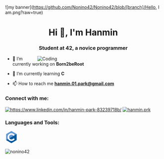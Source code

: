 ![my banner](https://github.com/Nonino42/Nonino42/blob/[branch]/Hello, I am.png?raw=true)
<h1 align="center">Hi 👋, I'm Hanmin</h1>
<h3 align="center">Student at 42, a novice programmer</h3>
<img align="right" alt="Coding" width="400" src="https://media.tenor.com/cX92mi1p-NYAAAAd/coding-anime.gif">

- 🔭 I’m currently working on **Born2beRoot**

- 🌱 I’m currently learning **C**

- 📫 How to reach me **hanmin.01.park@gmail.com**

<h3 align="left">Connect with me:</h3>
<p align="left">
<a href="https://fr.linkedin.com/in/hanmin-park-83239718b/en?trk=people-guest_people_search-card" target="blank"><img align="center" src="https://raw.githubusercontent.com/rahuldkjain/github-profile-readme-generator/master/src/images/icons/Social/linked-in-alt.svg" alt="https://www.linkedin.com/in/hanmin-park-83239718b/" height="30" width="40" /></a>
<a href="https://instagram.com/hanmin.prk" target="blank"><img align="center" src="https://raw.githubusercontent.com/rahuldkjain/github-profile-readme-generator/master/src/images/icons/Social/instagram.svg" alt="hanmin.prk" height="30" width="40" /></a>
</p>

<h3 align="left">Languages and Tools:</h3>
<p align="left"> <a href="https://www.cprogramming.com/" target="_blank" rel="noreferrer"> <img src="https://raw.githubusercontent.com/devicons/devicon/master/icons/c/c-original.svg" alt="c" width="40" height="40"/> </a> </p>

<p><img align="center" src="https://github-readme-streak-stats.herokuapp.com/?user=nonino42&" alt="nonino42" /></p>
